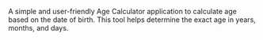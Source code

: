 A simple and user-friendly Age Calculator application to calculate age based on the date of birth.
This tool helps determine the exact age in years, months, and days.

